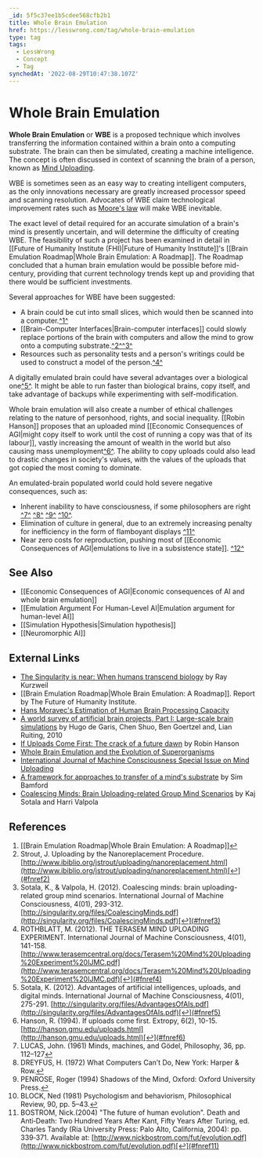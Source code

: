 ```yaml
---
_id: 5f5c37ee1b5cdee568cfb2b1
title: Whole Brain Emulation
href: https://lesswrong.com/tag/whole-brain-emulation
type: tag
tags:
  - LessWrong
  - Concept
  - Tag
synchedAt: '2022-08-29T10:47:38.107Z'
---
```

# Whole Brain Emulation

**Whole Brain Emulation** or **WBE** is a proposed technique which involves transferring the information contained within a brain onto a computing substrate. The brain can then be simulated, creating a machine intelligence. The concept is often discussed in context of scanning the brain of a person, known as [Mind Uploading](https://www.lesswrong.com/tag/mind-uploading).

WBE is sometimes seen as an easy way to creating intelligent computers, as the only innovations necessary are greatly increased processor speed and scanning resolution. Advocates of WBE claim technological improvement rates such as [Moore's law](https://wiki.lesswrong.com/wiki/Moore's_law) will make WBE inevitable.

The exact level of detail required for an accurate simulation of a brain's mind is presently uncertain, and will determine the difficulty of creating WBE. The feasibility of such a project has been examined in detail in [[Future of Humanity Institute (FHI)|Future of Humanity Institute]]'s [[Brain Emulation Roadmap|Whole Brain Emulation: A Roadmap]]. The Roadmap concluded that a human brain emulation would be possible before mid-century, providing that current technology trends kept up and providing that there would be sufficient investments.

Several approaches for WBE have been suggested:

*   A brain could be cut into small slices, which would then be scanned into a computer.[^1^](#fn1)
*   [[Brain-Computer Interfaces|Brain-computer interfaces]] could slowly replace portions of the brain with computers and allow the mind to grow onto a computing substrate.[^2^](#fn2)[^3^](#fn3)
*   Resources such as personality tests and a person's writings could be used to construct a model of the person.[^4^](#fn4)

A digitally emulated brain could have several advantages over a biological one[^5^](#fn5). It might be able to run faster than biological brains, copy itself, and take advantage of backups while experimenting with self-modification.

Whole brain emulation will also create a number of ethical challenges relating to the nature of personhood, rights, and social inequality. [[Robin Hanson]] proposes that an uploaded mind [[Economic Consequences of AGI|might copy itself to work until the cost of running a copy was that of its labour]], vastly increasing the amount of wealth in the world but also causing mass unemployment[^6^](#fn6). The ability to copy uploads could also lead to drastic changes in society's values, with the values of the uploads that got copied the most coming to dominate.

An emulated-brain populated world could hold severe negative consequences, such as:

*   Inherent inability to have consciousness, if some philosophers are right [^7^](#fn7) [^8^](#fn8) [^9^](#fn9) [^10^](#fn10).
*   Elimination of culture in general, due to an extremely increasing penalty for inefficiency in the form of flamboyant displays [^11^](#fn11)
*   Near zero costs for reproduction, pushing most of [[Economic Consequences of AGI|emulations to live in a subsistence state]]. [^12^](#fn12)

See Also
--------

*   [[Economic Consequences of AGI|Economic consequences of AI and whole brain emulation]]
*   [[Emulation Argument For Human-Level AI|Emulation argument for human-level AI]]
*   [[Simulation Hypothesis|Simulation hypothesis]]
*   [[Neuromorphic AI]]

External Links
--------------

*   [The Singularity is near: When humans transcend biology](http://www.amazon.com/The-Singularity-Is-Near-Transcend/dp/0143037889/) by Ray Kurzweil
*   [[Brain Emulation Roadmap|Whole Brain Emulation: A Roadmap]]. Report by The Future of Humanity Institute.
*   [Hans Moravec's Estimation of Human Brain Processing Capacity](http://www.jetpress.org/volume1/moravec.htm)
*   [A world survey of artificial brain projects, Part I: Large-scale brain simulations](http://www.patternsinthevoid.net/blog/wp-content/uploads/2010/12/2009-A-world-survey-of-artificial-brain-projects-Part1_Large-scale-brain-simulations.pdf) by Hugo de Garis, Chen Shuo, Ben Goertzel and, Lian Ruiting, 2010
*   [If Uploads Come First: The crack of a future dawn](http://hanson.gmu.edu/uploads.html) by Robin Hanson
*   [Whole Brain Emulation and the Evolution of Superorganisms](http://intelligence.org/files/WBE-Superorgs.pdf)
*   [International Journal of Machine Consciousness Special Issue on Mind Uploading](http://wp.goertzel.org/?page_id=368)
*   [A framework for approaches to transfer of a mind's substrate](http://www.sim.me.uk/neural/JournalArticles/Bamford2012IJMC.pdf) by Sim Bamford
*   [Coalescing Minds: Brain Uploading-related Group Mind Scenarios](http://www.xuenay.net/Papers/CoalescingMinds.pdf) by Kaj Sotala and Harri Valpola

References
----------

1.  [[Brain Emulation Roadmap|Whole Brain Emulation: A Roadmap]][↩](#fnref1)
2.  Strout, J. Uploading by the Nanoreplacement Procedure. [http://www.ibiblio.org/jstrout/uploading/nanoreplacement.html](http://www.ibiblio.org/jstrout/uploading/nanoreplacement.html)[↩](#fnref2)
3.  Sotala, K., & Valpola, H. (2012). Coalescing minds: brain uploading-related group mind scenarios. International Journal of Machine Consciousness, 4(01), 293-312. [http://singularity.org/files/CoalescingMinds.pdf](http://singularity.org/files/CoalescingMinds.pdf)[↩](#fnref3)
4.  ROTHBLATT, M. (2012). THE TERASEM MIND UPLOADING EXPERIMENT. International Journal of Machine Consciousness, 4(01), 141-158. [http://www.terasemcentral.org/docs/Terasem%20Mind%20Uploading%20Experiment%20IJMC.pdf](http://www.terasemcentral.org/docs/Terasem%20Mind%20Uploading%20Experiment%20IJMC.pdf)[↩](#fnref4)
5.  Sotala, K. (2012). Advantages of artificial intelligences, uploads, and digital minds. International Journal of Machine Consciousness, 4(01), 275-291. [http://singularity.org/files/AdvantagesOfAIs.pdf](http://singularity.org/files/AdvantagesOfAIs.pdf)[↩](#fnref5)
6.  Hanson, R. (1994). If uploads come first. Extropy, 6(2), 10-15. [http://hanson.gmu.edu/uploads.html](http://hanson.gmu.edu/uploads.html)[↩](#fnref6)
7.  LUCAS, John. (1961) Minds, machines, and Gödel, Philosophy, 36, pp. 112–127[↩](#fnref7)
8.  DREYFUS, H. (1972) What Computers Can’t Do, New York: Harper & Row.[↩](#fnref8)
9.  PENROSE, Roger (1994) Shadows of the Mind, Oxford: Oxford University Press.[↩](#fnref9)
10.  BLOCK, Ned (1981) Psychologism and behaviorism, Philosophical Review, 90, pp. 5–43.[↩](#fnref10)
11.  BOSTROM, Nick.(2004) "The future of human evolution". Death and Anti‐Death: Two Hundred Years After Kant, Fifty Years After Turing, ed. Charles Tandy (Ria University Press: Palo Alto, California, 2004): pp. 339‐371. Available at: [http://www.nickbostrom.com/fut/evolution.pdf](http://www.nickbostrom.com/fut/evolution.pdf)[↩](#fnref11)